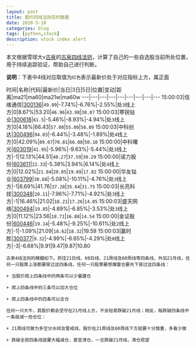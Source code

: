 ```yaml
---
layout: post
title: 股价四线法则实时数据
date: 2020-5-10
categories: blog
tags: [python,stock]
description: stock index alert
---
```



本文根据雪球大v[古泉](https://xueqiu.com/u/7148646888)的[古泉四线法则](https://xueqiu.com/7148646888/130498192)，计算了自己的一些自选股当前所处位置，用于持续追踪验证，帮助自己进行判断。

**说明**：下表中4线对应取值为`红色`表示最新价处于对应指标上方，属正面

时间|名称|代码|最新价|当日|3日|5日|位置|变动|距离|ma21|ma60|ma21w|ma60w
---|---|---|---|---|---|---|---|---
15:00:03|信维通信|[300136](https://xueqiu.com/S/SZ300136)|`49.09`|-7.74%|-6.76%|-2.55%|处`3`线上方|0|8.67%|53.20|`46.96`|`43.98`|`38.87`
15:00:03|寒锐钴业|[300618](https://xueqiu.com/S/SZ300618)|`61.5`|-5.46%|-8.93%|-4.94%|处`3`线上方|0|4.18%|66.43|`57.00`|`55.00`|`58.89`
15:00:03|中科创达|[300496](https://xueqiu.com/S/SZ300496)|`94.03`|-6.44%|-3.48%|-1.89%|处`4`线上方|0|42.09%|`89.07`|`70.81`|`66.08`|`50.10`
15:00:00|中科曙光|[603019](https://xueqiu.com/S/SH603019)|`41.95`|-5.96%|-9.63%|-5.44%|处`3`线上方|-1|12.13%|44.51|`40.27`|`37.59`|`30.29`
15:00:00|诺力股份|[603611](https://xueqiu.com/S/SH603611)|`22.33`|-5.38%|3.94%|6.14%|处`4`线上方|0|12.02%|`21.84`|`20.85`|`19.69`|`17.82`
15:00:00|华友钴业|[603799](https://xueqiu.com/S/SH603799)|`38.68`|-5.08%|-10.11%|-4.76%|处`3`线上方|-1|6.69%|41.76|`37.28`|`35.64`|`31.75`
15:00:03|长亮科技|[300348](https://xueqiu.com/S/SZ300348)|`20.11`|-7.96%|-7.71%|-4.92%|处`3`线上方|-1|16.46%|21.02|`18.21`|`17.26`|`14.05`
15:00:03|盛天网络|[300494](https://xueqiu.com/S/SZ300494)|`19.85`|-4.89%|-6.85%|-3.53%|处`3`线上方|0|11.12%|23.56|`18.71`|`16.88`|`14.54`
15:00:00|金证股份|[600446](https://xueqiu.com/S/SH600446)|`19.14`|-5.48%|-9.25%|-10.61%|处`2`线上方|-1|-1.09%|21.09|`18.62`|`18.32`|19.59
15:00:03|赢时胜|[300377](https://xueqiu.com/S/SZ300377)|`9.32`|-4.99%|-6.65%|-4.29%|处`0`线上方|-3|-6.68%|9.91|9.47|9.87|10.80

```
古泉4线法则的精髓如下。抓住21日线、60日线、21周线及60周线等四条线，外加21月线，任何一只股票上涨都要穿过这四条线，任何一只股票要想爆雷也要先下穿过这四条线：

+ 当股价爬上四条线中的两条可以少量建仓

+ 爬上四条线中的三条可以加大仓位

+ 爬上四条线中的四条可以全仓

任何一只大牛，其股价都会坚守在21月线上方，不会轻易跌破21月线；相反，每跌破四条线中一条就减一些仓位：

+ 21周线可做为多空分水岭及警戒线，股价在21周线及60周线下方就要十分慎重，多看少做

+ 跌破全部四条线就要大幅减仓，甚至清仓，一旦跌破21月线，清仓观望
```